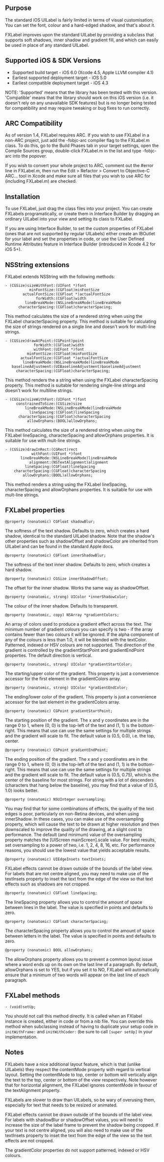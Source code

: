 Purpose
--------------

The standard iOS UILabel is fairly limited in terms of visual customisation; You can set the font, colour and a hard-edged shadow, and that's about it.

FXLabel improves upon the standard UILabel by providing a subclass that supports soft shadows, inner shadow and gradient fill, and which can easily be used in place of any standard UILabel.


Supported iOS & SDK Versions
-----------------------------

* Supported build target - iOS 6.0 (Xcode 4.5, Apple LLVM compiler 4.1)
* Earliest supported deployment target - iOS 5.0
* Earliest compatible deployment target - iOS 4.3

NOTE: 'Supported' means that the library has been tested with this version. 'Compatible' means that the library should work on this iOS version (i.e. it doesn't rely on any unavailable SDK features) but is no longer being tested for compatibility and may require tweaking or bug fixes to run correctly.


ARC Compatibility
------------------

As of version 1.4, FXLabel requires ARC. If you wish to use FXLabel in a non-ARC project, just add the -fobjc-arc compiler flag to the FXLabel.m class. To do this, go to the Build Phases tab in your target settings, open the Compile Sources group, double-click FXLabel.m in the list and type -fobjc-arc into the popover.

If you wish to convert your whole project to ARC, comment out the #error line in FXLabel.m, then run the Edit > Refactor > Convert to Objective-C ARC... tool in Xcode and make sure all files that you wish to use ARC for (including FXLabel.m) are checked.


Installation
---------------

To use FXLabel, just drag the class files into your project. You can create FXLabels programatically, or create them in Interface Builder by dragging an ordinary UILabel into your view and setting its class to FXLabel.

If you are using Interface Builder, to set the custom properties of FXLabel (ones that are not supported by regular UILabels) either create an IBOutlet for your label and set the properties in code, or use the User Defined Runtime Attributes feature in Interface Builder (introduced in Xcode 4.2 for iOS 5+).


NSString extensions
--------------------

FXLabel extends NSString with the following methods:

    - (CGSize)sizeWithFont:(UIFont *)font
               minFontSize:(CGFloat)minFontSize
            actualFontSize:(CGFloat *)actualFontSize
                  forWidth:(CGFloat)width
             lineBreakMode:(NSLineBreakMode)lineBreakMode
          characterSpacing:(CGFloat)characterSpacing;

This method calculates the size of a rendered string when using the FXLabel characterSpacing property. This method is suitable for calculating the size of strings rendered on a single line and doesn't work for multi-line strings.

    - (CGSize)drawAtPoint:(CGPoint)point
                 forWidth:(CGFloat)width
                 withFont:(UIFont *)font
              minFontSize:(CGFloat)minFontSize
           actualFontSize:(CGFloat *)actualFontSize
            lineBreakMode:(NSLineBreakMode)lineBreakMode
       baselineAdjustment:(UIBaselineAdjustment)baselineAdjustment
         characterSpacing:(CGFloat)characterSpacing;
         
This method renders the a string when using the FXLabel characterSpacing property. This method is suitable for rendering single-line strings and doesn't work for multiline strings.

    - (CGSize)sizeWithFont:(UIFont *)font
         constrainedToSize:(CGSize)size
             lineBreakMode:(NSLineBreakMode)lineBreakMode
               lineSpacing:(CGFloat)lineSpacing
          characterSpacing:(CGFloat)characterSpacing
              allowOrphans:(BOOL)allowOrphans;
              
This method calculates the size of a rendered string when using the FXLabel lineSpacing, characterSpacing and allowOrphans properties. It is suitable for use with mult-line strings.
    
    - (CGSize)drawInRect:(CGRect)rect
                withFont:(UIFont *)font
           lineBreakMode:(NSLineBreakMode)lineBreakMode
               alignment:(NSTextAlignment)alignment
             lineSpacing:(CGFloat)lineSpacing
        characterSpacing:(CGFloat)characterSpacing
            allowOrphans:(BOOL)allowOrphans;

This method renders a string using the FXLabel lineSpacing, characterSpacing and allowOrphans properties. It is suitable for use with mult-line strings.


FXLabel properties
----------------

	@property (nonatomic) CGFloat shadowBlur;
	
The softness of the text shadow. Defaults to zero, which creates a hard shadow, identical to the standard UILabel shadow. Note that the shadow's other properties such as shadowOffset and shadowColor are inherited from UILabel and can be found in the standard Apple docs.

    @property (nonatomic) CGFloat innerShadowBlur;
	
The softness of the text inner shadow. Defaults to zero, which creates a hard shadow.
	
	@property (nonatomic) CGSize innerShadowOffset;
	
The offset for the inner shadow. Works the same way as shadowOffset.
	
	@property (nonatomic, strong) UIColor *innerShadowColor;
	
The colour of the inner shadow. Defaults to transparent.

	@property (nonatomic, copy) NSArray *gradientColors;
	
An array of colors used to produce a gradient effect across the text. The minimum number of gradient colours you can specify is two - if the array contains fewer than two colours it will be ignored. If the alpha component of any of the colours is less than 1.0, it will be blended with the textColor. Patterned, indexed or HSV colours are not supported. The direction of the gradient is controlled by the gradientStartPoint and gradientEndPoint properties. The default direction is vertical.
	
	@property (nonatomic, strong) UIColor *gradientStartColor;
	
The starting/upper color of the gradient. This property is just a convenience accessor for the first element in the gradientColors array.
	
	@property (nonatomic, strong) UIColor *gradientEndColor;
	
The ending/lower color of the gradient. This property is just a convenience accessor for the last element in the gradientColors array.

	@property (nonatomic) CGPoint gradientStartPoint;
	
The starting position of the gradient. The x and y coordinates are in the range 0 to 1, where (0, 0) is the top-left of the text and (1, 1) is the bottom-right. This means that use can use the same settings for multiple strings and the gradient will scale to fit. The default value is (0.5, 0.0), i.e. the top, center.

	@property (nonatomic) CGPoint gradientEndPoint;
	
The ending position of the gradient. The x and y coordinates are in the range 0 to 1, where (0, 0) is the top-left of the text and (1, 1) is the bottom-right. This means that use can use the same settings for multiple strings and the gradient will scale to fit. The default value is (0.5, 0.75), which is the center of the baseline for most strings. For string with a lot of descenders (characters that hang below the baseline), you may find that a value of (0.5, 1.0) looks better.

	@property (nonatomic) NSUInteger oversampling;
	
You may find that for some combinations of effects, the quality of the text edges is poor, particularly on non-Retina devices, and when using innerShadow. In these cases, you can make use of the oversampling property, which will cause the text to be drawn at higher resolution and then downscaled to improve the quality of the drawing, at a slight cost to performance. The default (and minimum) value of the oversampling property matches the [UIScreen mainScreen].scale value. For best results, set oversampling to a power of two, i.e. 1, 2, 4, 8, 16, etc. For performance reasons, you should use the lowest value that yields acceptable results.

	@property (nonatomic) UIEdgeInsets textInsets;

FXLabel effects cannot be drawn outside of the bounds of the label view. For labels that are not centre aligned, you may need to make use of the textInsets property to inset the text from the edge of the view so that text effects such as shadows are not cropped.

    @property (nonatomic) CGFloat lineSpacing;
    
The lineSpacing property allows you to control the amount of space between lines in the label. The value is specified in points and defaults to zero.

    @property (nonatomic) CGFloat characterSpacing;
    
The characterSpacing property allows you to control the amount of space between letters in the label. The value is specified in points and defaults to zero.
    
    @property (nonatomic) BOOL allowOrphans;
    
The allowOrphans property allows you to prevent a common layout issue where a word ends up on its own on the last line of a paragraph. By default, allowOrphans is set to YES, but if you set it to NO, FXLabel will automatically ensure that a minimum of two words will appear on the last line of each paragraph.


FXLabel methods
----------------

    - (void)setUp;

You should not call this method directly. It is called when an FXlabel instance is created, either in code or from a nib file. You can override this method when subclassing instead of having to duplicate your setup code in `initWithFrame:` and `initWithCoder:` (be sure to call `[super setUp]` in your implementation.

	
Notes
----------------

FXLabels have a nice additional layout feature, which is that (unlike UILabels) they respect the contentMode property with regard to vertical layout. Setting the contentMode to top, center or bottom will vertically align the text to the top, center or bottom of the view respectively. Note however that for horizontal alignment, the FXLabel ignores contentMode in favour of the textAlignment property.

FXLabels are slower to draw than UILabels, so be wary of overusing them, especially for text that needs to be resized or animated.

FXLabel effects cannot be drawn outside of the bounds of the label view. For labels with shadowBlur or shadowOffset values, you will need to increase the size of the label frame to prevent the shadow being cropped. If your text is not centre aligned, you will also need to make use of the textInsets property to inset the text from the edge of the view so the text effects are not cropped.

The gradientColor properties do not support patterned, indexed or HSV colours.